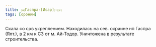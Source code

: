 ```yaml
---
title: ⒜Гаспра-[Исар]⒯⒵
tags: [ороним]
---
```


Скала со срв укреплением. Находилась на сев. окраине нп Гаспра (Ялт.), в 2 км к
СЗ от м. Ай-Тодор. Уничтожена в результате строительства.
